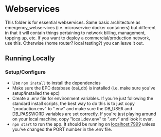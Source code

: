 # Webservices
This folder is for essential webservices. Same basic architecture as emergency_webservices (i.e. microservice docker containers) but different in that it will contain things pertaining to network billing, management, topping up, etc. If you want to deploy a commercial/production network, use this. Otherwise (home router? local testing?) you can leave it out.

## Running Locally

### Setup/Configure
- Use `npm install` to install the dependencies
- Make sure the EPC database (oai_db) is installed (i.e. make sure you've setup/installed the epc)
- Create a .env file for environment variables. If you're just following the standard install scripts, the best way to do this is to just copy "production.env" to ".env" and make sure the DB_USER and DB_PASSWORD variables are set correctly. If you're just playing around on your local machine, copy "local_dev.env" to ".env" and look it over.
- `npm start` to run the app. It should be running on [localhost:7999](http://localhost:7999/) unless you've changed the PORT number in the .env file.